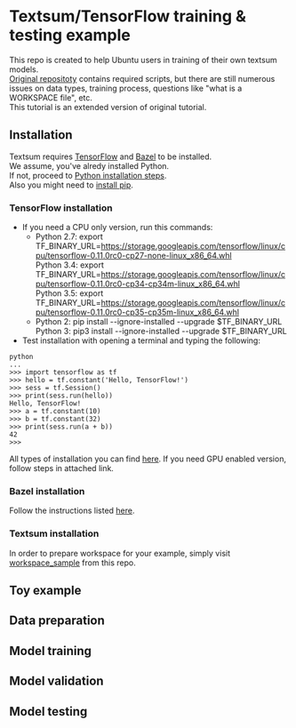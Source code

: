 # Textsum/TensorFlow training & testing example

This repo is created to help Ubuntu users in training of their own textsum models.  
[Original repositoty](https://github.com/tensorflow/models/tree/master/textsum) contains required scripts, but there are still numerous issues on data types, training process, questions like "what is a WORKSPACE file", etc.   
This tutorial is an extended version of original tutorial.  

## Installation

Textsum requires [TensorFlow](https://www.tensorflow.org) and [Bazel](https://www.bazel.io/) to be installed.  
We assume, you've alredy installed Python.  
If not, proceed to [Python installation steps](https://www.python.org/downloads/).  
Also you might need to [install pip](https://www.liquidweb.com/kb/how-to-install-pip-on-ubuntu-12-04-lts/).

### TensorFlow installation

* If you need a CPU only version, run this commands:
  * Python 2.7: export TF_BINARY_URL=https://storage.googleapis.com/tensorflow/linux/cpu/tensorflow-0.11.0rc0-cp27-none-linux_x86_64.whl  
Python 3.4: export TF_BINARY_URL=https://storage.googleapis.com/tensorflow/linux/cpu/tensorflow-0.11.0rc0-cp34-cp34m-linux_x86_64.whl    
Python 3.5: export TF_BINARY_URL=https://storage.googleapis.com/tensorflow/linux/cpu/tensorflow-0.11.0rc0-cp35-cp35m-linux_x86_64.whl     
  * Python 2: pip install --ignore-installed --upgrade $TF_BINARY_URL  
  Python 3: pip3 install --ignore-installed --upgrade $TF_BINARY_URL  
* Test installation with opening a terminal and typing the following:
```
python
...
>>> import tensorflow as tf
>>> hello = tf.constant('Hello, TensorFlow!')
>>> sess = tf.Session()
>>> print(sess.run(hello))
Hello, TensorFlow!
>>> a = tf.constant(10)
>>> b = tf.constant(32)
>>> print(sess.run(a + b))
42
>>>
```

All types of installation you can find [here](https://www.tensorflow.org/versions/r0.11/get_started/os_setup.html#download-and-setup).  If you need GPU enabled version, follow steps in attached link.

### Bazel installation

Follow the instructions listed [here](https://www.bazel.io/versions/master/docs/install.html#ubuntu).

### Textsum installation

In order to prepare workspace for your example, simply visit [workspace_sample](https://github.com/JuleLaryushina/savchenko/tree/master/workspace_sample) from this repo.  



## Toy example

## Data preparation

## Model training

## Model validation

## Model testing
